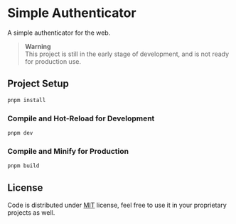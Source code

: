 # Simple Authenticator

A simple authenticator for the web.

> **Warning**  
> This project is still in the early stage of development, and is not ready for production use.

## Project Setup

```sh
pnpm install
```

### Compile and Hot-Reload for Development

```sh
pnpm dev
```

### Compile and Minify for Production

```sh
pnpm build
```

## License

Code is distributed under [MIT](./LICENSE) license, feel free to use it in your proprietary projects as well.
